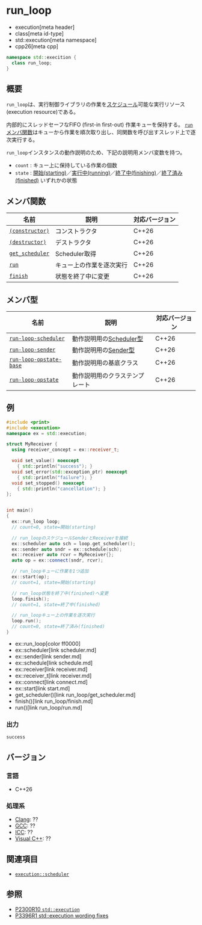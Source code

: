 # run_loop
* execution[meta header]
* class[meta id-type]
* std::execution[meta namespace]
* cpp26[meta cpp]

```cpp
namespace std::execition {
  class run_loop;
}
```

## 概要
`run_loop`は、実行制御ライブラリの作業を[スケジュール](schedule.md)可能な実行リソース(execution resource)である。

内部的にスレッドセーフなFIFO (first-in first-out) 作業キューを保持する。
[`run`メンバ関数](run_loop/run.md)はキューから作業を順次取り出し、同関数を呼び出すスレッド上で逐次実行する。

`run_loop`インスタンスの動作説明のため、下記の説明用メンバ変数を持つ。

- `count` : キュー上に保持している作業の個数
- `state` : [開始(starting)](run_loop/op_constructor.md)／[実行中(running)](run_loop/run.md)／[終了中(finishing)](run_loop/finish.md)／[終了済み(finished)](run_loop/run.md) いずれかの状態


## メンバ関数

| 名前 | 説明 | 対応バージョン |
|------|------|-------|
| [`(constructor)`](run_loop/op_constructor.md) | コンストラクタ | C++26 |
| [`(destructor)`](run_loop/op_destructor.md) | デストラクタ | C++26 |
| [`get_scheduler`](run_loop/get_scheduler.md) | Scheduler取得 | C++26 |
| [`run`](run_loop/run.md) | キュー上の作業を逐次実行 | C++26 |
| [`finish`](run_loop/finish.md) | 状態を終了中に変更 | C++26 |

## メンバ型

| 名前 | 説明 | 対応バージョン |
|------|------|-------|
| [`run-loop-scheduler`](run_loop/run-loop-scheduler.md) | 動作説明用の[Scheduler型](scheduler.md) | C++26 |
| [`run-loop-sender`](run_loop/run-loop-sender.md) | 動作説明用の[Sender型](sender.md) | C++26 |
| [`run-loop-opstate-base`](run_loop/run-loop-opstate.md) | 動作説明用の基底クラス | C++26 |
| [`run-loop-opstate`](run_loop/run-loop-opstate.md) | 動作説明用のクラステンプレート | C++26 |


## 例
```cpp example
#include <print>
#include <execution>
namespace ex = std::execution;

struct MyReceiver {
  using receiver_concept = ex::receiver_t;

  void set_value() noexcept
    { std::println("success"); }
  void set_error(std::exception_ptr) noexcept
    { std::println("failure"); }
  void set_stopped() noexcept
    { std::println("cancellation"); }
};


int main()
{
  ex::run_loop loop;
  // count=0, state=開始(starting)

  // run_loopのスケジュールSenderとReceiverを接続
  ex::scheduler auto sch = loop.get_scheduler();
  ex::sender auto sndr = ex::schedule(sch);
  ex::receiver auto rcvr = MyReceiver{};
  auto op = ex::connect(sndr, rcvr);

  // run_loopキューに作業を1つ追加
  ex::start(op);
  // count=1, state=開始(starting)

  // run_loop状態を終了中(finished)へ変更
  loop.finish();
  // count=1, state=終了中(finished)

  // run_loopキュー上の作業を逐次実行
  loop.run();
  // count=0, state=終了済み(finished)
}
```
* ex::run_loop[color ff0000]
* ex::scheduler[link scheduler.md]
* ex::sender[link sender.md]
* ex::schedule[link schedule.md]
* ex::receiver[link receiver.md]
* ex::receiver_t[link receiver.md]
* ex::connect[link connect.md]
* ex::start[link start.md]
* get_scheduler()[link run_loop/get_scheduler.md]
* finish()[link run_loop/finish.md]
* run()[link run_loop/run.md]

### 出力
```
success
```


## バージョン
### 言語
- C++26

### 処理系
- [Clang](/implementation.md#clang): ??
- [GCC](/implementation.md#gcc): ??
- [ICC](/implementation.md#icc): ??
- [Visual C++](/implementation.md#visual_cpp): ??


## 関連項目
- [`execution::scheduler`](scheduler.md)


## 参照
- [P2300R10 `std::execution`](https://www.open-std.org/jtc1/sc22/wg21/docs/papers/2024/p2300r10.html)
- [P3396R1 std::execution wording fixes](https://www.open-std.org/jtc1/sc22/wg21/docs/papers/2024/p3396r1.html)
